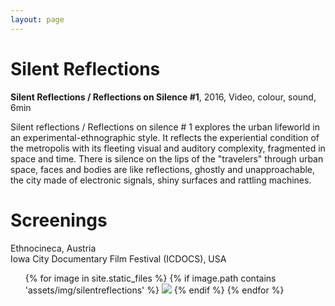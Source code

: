```yaml
---
layout: page
---
```


# Silent Reflections


<strong><b>Silent Reflections / Reflections on Silence #1</b></strong>, 2016, Video, colour, sound, 6min <br>

Silent reflections / Reflections on silence # 1 explores the urban lifeworld in an experimental-ethnographic style. It reflects the experiential condition of the metropolis with its fleeting visual and auditory complexity, fragmented in space and time. There is silence on the lips of the "travelers" through urban space, faces and bodies are like reflections, ghostly and unapproachable, the city made of electronic signals, shiny surfaces and rattling machines.

# Screenings

Ethnocineca, Austria<br>
Iowa City Documentary Film Festival (ICDOCS), USA<br>

<ul>
{% for image in site.static_files %}
    {% if image.path contains 'assets/img/silentreflections' %}
<img src="{{ image.path }}"/>
    {% endif %}
{% endfor %}
</ul>